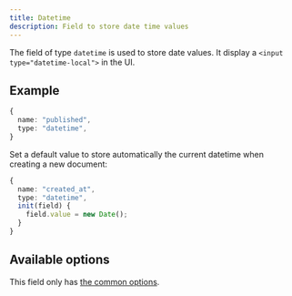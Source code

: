 ```yaml
---
title: Datetime
description: Field to store date time values
---
```


The field of type `datetime` is used to store date values. It display a
`<input type="datetime-local">` in the UI.

## Example

```ts
{
  name: "published",
  type: "datetime",
}
```

Set a default value to store automatically the current datetime when creating a
new document:

```ts
{
  name: "created_at",
  type: "datetime",
  init(field) {
    field.value = new Date();
  }
}
```

## Available options

This field only has [the common options](./index.md#common-field-options).
